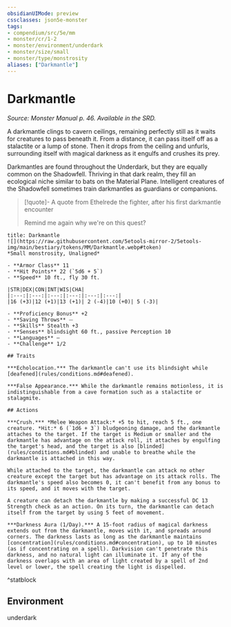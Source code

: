 ```yaml
---
obsidianUIMode: preview
cssclasses: json5e-monster
tags:
- compendium/src/5e/mm
- monster/cr/1-2
- monster/environment/underdark
- monster/size/small
- monster/type/monstrosity
aliases: ["Darkmantle"]
---
```

# Darkmantle
*Source: Monster Manual p. 46. Available in the SRD.*  

A darkmantle clings to cavern ceilings, remaining perfectly still as it waits for creatures to pass beneath it. From a distance, it can pass itself off as a stalactite or a lump of stone. Then it drops from the ceiling and unfurls, surrounding itself with magical darkness as it engulfs and crushes its prey.

Darkmantles are found throughout the Underdark, but they are equally common on the Shadowfell. Thriving in that dark realm, they fill an ecological niche similar to bats on the Material Plane. Intelligent creatures of the Shadowfell sometimes train darkmantles as guardians or companions.

> [!quote]- A quote from Ethelrede the fighter, after his first darkmantle encounter  
> 
> Remind me again why we're on this quest?


```ad-statblock
title: Darkmantle
![](https://raw.githubusercontent.com/5etools-mirror-2/5etools-img/main/bestiary/tokens/MM/Darkmantle.webp#token)
*Small monstrosity, Unaligned*

- **Armor Class** 11 
- **Hit Points** 22 (`5d6 + 5`)
- **Speed** 10 ft., fly 30 ft.

|STR|DEX|CON|INT|WIS|CHA|
|:---:|:---:|:---:|:---:|:---:|:---:|
|16 (+3)|12 (+1)|13 (+1)| 2 (-4)|10 (+0)| 5 (-3)|

- **Proficiency Bonus** +2
- **Saving Throws** ⏤
- **Skills** Stealth +3
- **Senses** blindsight 60 ft., passive Perception 10
- **Languages** —
- **Challenge** 1/2

## Traits

***Echolocation.*** The darkmantle can't use its blindsight while [deafened](rules/conditions.md#deafened).

***False Appearance.*** While the darkmantle remains motionless, it is indistinguishable from a cave formation such as a stalactite or stalagmite.

## Actions

***Crush.*** *Melee Weapon Attack:* +5 to hit, reach 5 ft., one creature. *Hit:* 6 (`1d6 + 3`) bludgeoning damage, and the darkmantle attaches to the target. If the target is Medium or smaller and the darkmantle has advantage on the attack roll, it attaches by engulfing the target's head, and the target is also [blinded](rules/conditions.md#blinded) and unable to breathe while the darkmantle is attached in this way.

While attached to the target, the darkmantle can attack no other creature except the target but has advantage on its attack rolls. The darkmantle's speed also becomes 0, it can't benefit from any bonus to its speed, and it moves with the target.

A creature can detach the darkmantle by making a successful DC 13 Strength check as an action. On its turn, the darkmantle can detach itself from the target by using 5 feet of movement.

***Darkness Aura (1/Day).*** A 15-foot radius of magical darkness extends out from the darkmantle, moves with it, and spreads around corners. The darkness lasts as long as the darkmantle maintains [concentration](rules/conditions.md#concentration), up to 10 minutes (as if concentrating on a spell). Darkvision can't penetrate this darkness, and no natural light can illuminate it. If any of the darkness overlaps with an area of light created by a spell of 2nd level or lower, the spell creating the light is dispelled.
```
^statblock

## Environment

underdark